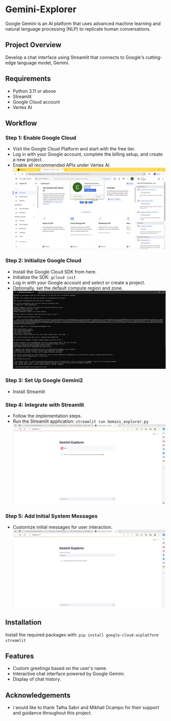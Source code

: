 # Gemini-Explorer
Google Gemini is an AI platform that uses advanced machine learning and natural language processing (NLP) to replicate human conversations.

## Project Overview
Develop a chat interface using Streamlit that connects to Google's cutting-edge language model, Gemini.

## Requirements
- Python 3.11 or above
- Streamlit
- Google Cloud account
- Vertex AI
  
## Workflow
### Step 1: Enable Google Cloud
- Visit the Google Cloud Platform and start with the free tier.
- Log in with your Google account, complete the billing setup, and create a new project.
- Enable all recommended APIs under Vertex AI.
  ![Gemini_img](https://github.com/ChaitanyaKumarBattula/Gemini-Explorer/blob/main/Gemini_img/RadicalAi-1.png)
  
### Step 2: Initialize Google Cloud
- Install the Google Cloud SDK from here.
- Initialize the SDK: ```gcloud init```
- Log in with your Google account and select or create a project.
- Optionally, set the default compute region and zone.
  ![Gemini_img](https://github.com/ChaitanyaKumarBattula/Gemini-Explorer/blob/main/Gemini_img/RadicalAi-2.png)
### Step 3: Set Up Google Gemini2
- Install Streamlit
### Step 4: Integrate with Streamlit
- Follow the implementation steps.
- Run the Streamlit application: ```streamlit run Gemini_explorer.py```
  ![Gemini_img](https://github.com/ChaitanyaKumarBattula/Gemini-Explorer/blob/main/Gemini_img/RadicalAi-4.png)
### Step 5: Add Initial System Messages
- Customize initial messages for user interaction.
  ![Gemini_img](https://github.com/ChaitanyaKumarBattula/Gemini-Explorer/blob/main/Gemini_img/RadicalAi-5.png)

## Installation
Install the required packages with:
 ```pip install google-cloud-aiplatform streamlit ```
 
## Features
- Custom greetings based on the user's name.
- Interactive chat interface powered by Google Gemini.
- Display of chat history.

## Acknowledgements
- I would like to thank Talha Sabri and Mikhail Ocampo for their support and guidance throughout this project. 
